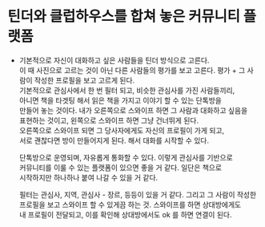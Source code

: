 # 틴더와 클럽하우스를 합쳐 놓은 커뮤니티 플랫폼
* 기본적으로 자신이 대화하고 싶은 사람들을 틴더 방식으로 고른다.    
  이 때 사진으로 고르는 것이 아닌 다른 사람들의 평가를 보고 고른다.
  평가 + 그 사람이 작성한 프로필을 보고 고르게 된다.     
  기본적으로 관심사에서 한 번 필터 되고, 비슷한 관심사를 가진 사람들끼리,     
  아니면 책을 타겟팅 해서 읽은 책을 가지고 이야기 할 수 있는 단톡방을     
  만들어 놓는 것이다. 내가 오른쪽으로 스와이프 하면 그 사람과 대화하고 싶음을    
  표현하는 것이고, 왼쪽으로 스와이프 하면 그냥 건너뛰게 된다.      
  오른쪽으로 스와이프 되면 그 당사자에게도 자신의 프로필이 가게 되고,      
  서로 괜찮다면 방이 만들어지게 된다. 해서 대화를 시작할 수 있다.       
  
  단톡방으로 운영되며, 자유롭게 통화할 수 있다. 이렇게 관심사를 기반으로    
  커뮤니티를 이룰 수 있는 플랫폼이 있으면 좋을 거 같다. 일단은 책으로    
  시작하지만 하나하나 붙여 나갈 수 있을 거 같다.         
  
  필터는 관심사, 지역, 관심사 - 장르, 등등이 있을 거 같다. 그리고 그 사람이 작성한    
  프로필을 보고 스와이프 할 수 있게끔 하는 것. 스와이프를 하면 상대방에게도     
  내 프로필이 전달되고, 이를 확인해 상대방에서도 ok 를 하면 연결이 된다.      
  
  
  
  
